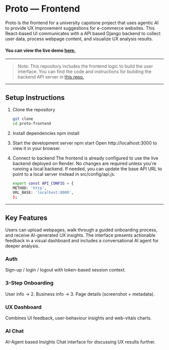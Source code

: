 # Proto — Frontend

Proto is the frontend for a university capstone project that uses agentic AI to provide UX improvement suggestions for e-commerce websites. This React-based UI communicates with a API based Django backend to collect user data, process webpage content, and visualize UX analysis results.

#### You can view the live demo [here.](https://proto-ux.netlify.app/)

---
> Note: This repository includes the frontend logic to build the user interface. You can find the code and instructions for building the backend API server in [this repo.](https://github.com/hussein-hh/proto-api)
---

## Setup Instructions

1. Clone the repository
   ```bash
   git clone 
   cd proto-frontend

2. Install dependencies
   npm install

3. Start the development server
   npm start
   Open http://localhost:3000 to view it in your browser.

4. Connect to backend
   The frontend is already configured to use the live backend deployed on Render. No changes are required unless you're running a local backend.
   If needed, you can update the base API URL to point to a local server instead in src/config/api.js:
    ```bash
    export const API_CONFIG = {
    METHOD: 'http',
    URL_BASE: 'localhost:8000',
   };

---

## Key Features
  Users can upload webpages, walk through a guided onboarding process, and receive AI-generated UX insights. The interface presents actionable feedback in a visual dashboard and includes a conversational AI agent for deeper analysis.

 ### Auth
  Sign-up / login / logout with token-based session context.

 ### 3-Step Onboarding
  User info → 2. Business info → 3. Page details (screenshot + metadata).

 ### UX Dashboard
  Combines UI feedback, user-behaviour insights and web-vitals charts.

 ### AI Chat
  AI-Agent based Insights Chat interface for discussing UX results further.

